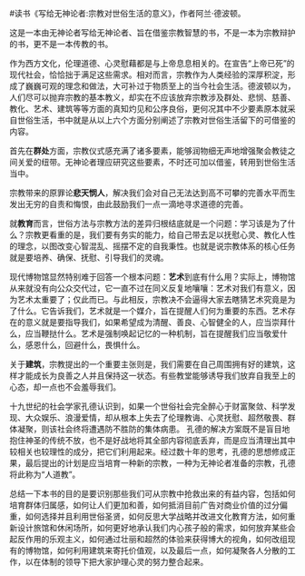 \#读书《写给无神论者:宗教对世俗生活的意义》，作者阿兰·德波顿。

这是一本由无神论者写给无神论者、旨在借鉴宗教智慧的书，不是一本为宗教辩护的书，更不是一本传教的书。

作为西方文化，伦理道德、心灵慰藉都是与上帝息息相关的。在宣告“上帝已死”的现代社会，恰恰拙于满足这些需求。相对而言，宗教作为人类经验的深厚积淀，形成了巍巍可观的理念和做法，大可补过于物质至上的当今社会生活。德波顿以为，人们尽可以抛弃宗教的基本教义，却实在不应该放弃宗教涉及群处、悲悯、慈善、教化、艺术、建筑等等方面的真知灼见和公序良俗，更何况其中不少要素原本就采自世俗生活，书中就是从以上六个方面分别阐述了宗教对世俗生活留下的可借鉴的内容。

首先在**群处**方面，宗教仪式感充满了诸多要素，能够润物细无声地增强聚会教徒之间关爱的纽带。无神论者理应研究这些要素，不时还可加以借鉴，转用到世俗生活当中。

宗教带来的原罪论**悲天悯人**，解决我们会对自己无法达到高不可攀的完善水平而生发出无穷的自责和悔恨，由此鼓励我们一点一滴地寻求道德的完善。

就**教育**而言，世俗方法与宗教方法的差异归根结底就是一个问题：学习该是为了什么？宗教更看重的是，我们要有务实的能力，给自己带去足以抚慰心灵、教化人性的理念，以图改变心智混乱、摇摆不定的自我秉性。也就是说宗教体系的核心任务就是要培养、确保、抚慰、引导我们的灵魂。

现代博物馆显然特别难于回答一个根本问题：**艺术**到底有什么用？实际上，博物馆从来就没有向公众交代过，它一直不过在同义反复地嚷嚷：艺术对我们有意义，因为艺术太重要了；仅此而已。与此相反，宗教决不会逼得大家去瞎猜艺术究竟是为了什么。它告诉我们，艺术就是一个媒介，旨在提醒人们何为重要的东西。艺术存在的意义就是要指导我们，如果希望成为清醒、善良、心智健全的人，应当崇拜什么，应当鞭挞什么。艺术是强制唤起记忆的一种机制，旨在提醒我们应当敬爱什么，感恩什么，回避什么，畏惧什么。

关于**建筑**，宗教提出的一个重要主张则是，我们需要在自己周围拥有好的建筑，这样才能成长为良善之人并且保持这一状态。有些教堂能够诱导我们放弃自我至上的心态，却一点也不会羞辱我们。

十九世纪的社会学家孔德认识到，如果一个世俗社会完全醉心于财富聚敛、科学发现、大众娱乐、浪漫爱情，却从根本上失去了伦理教诲、心灵抚慰、超然敬畏、群体凝聚，则该社会终将遭遇防不胜防的集体病患。
孔德的解决方案既不是盲目地抱住神圣的传统不放，也不是好战地将其全部内容彻底丢弃，而是应当清理出其中较相关也较理性的成分，把它们利用起来。经过数十年的思考，孔德的思想修成正果，最后提出的计划是应当培育一种新的宗教，一种为无神论者准备的宗教，孔德将此称为“人道教”。

总结一下本书的目的是要识别那些我们可从宗教中抢救出来的有益内容，包括如何培育群体归属感，如何让人们更加和善，如何抵消目前广告对商业价值的过分偏重，如何选择并且利用世俗圣贤，如何反思大学战略并改进文化教育方法，如何重新设计旅馆和休闲场所，如何更好地承认我们内心孩子般的需求，如何放弃某些会起反作用的乐观主义，如何通过壮丽和超然的体验来获得博大的视角，如何改组现有的博物馆，如何利用建筑来寄托价值观，以及最后一点，如何凝聚各人分散的工作，以在体制的领导下把大家护理心灵的努力整合起来。
